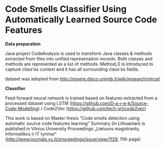 # Code Smells Classifier Using Automatically Learned Source Code Features

<b>Data preparation</b>

Java project CodeAnalysis is used to transform Java classes & methods extracted from files into unified represenation records. Both classes and methods are represented as a list of methods. Method_0 is introduced to capture class'es context and it has all surrounding class'es fields.

dataset was adopted from http://essere.disco.unimib.it/wiki/research/mlcsd

<b>Classifier</b>

Feed forward neural network is trained based on features extracted from a processed dataset using LSTM (https://github.com/D-a-r-e-k/Source-Code-Modelling) / Code2Vec (https://github.com/tech-srl/code2vec)

This work is based on Master thesis "Code smells detection using automatic source code features learning"
Summary (in Lithuanian) is published in Vilnius University Proceedings „Lietuvos magistrantų informatikos ir IT tyrimai“ (http://www.journals.vu.lt/proceedings/issue/view/1129, 11th page)
